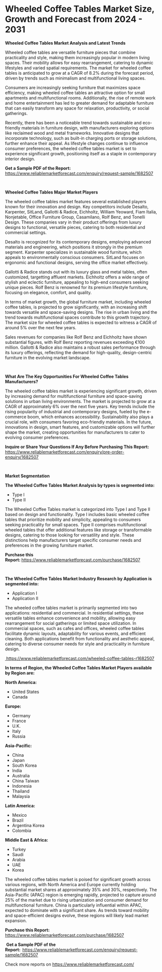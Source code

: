 <p><h1>Wheeled Coffee Tables Market Size, Growth and Forecast from 2024 - 2031</h1></p><p><strong>Wheeled Coffee Tables Market Analysis and Latest Trends</strong></p>
<p><p>Wheeled coffee tables are versatile furniture pieces that combine practicality and style, making them increasingly popular in modern living spaces. Their mobility allows for easy rearrangement, catering to dynamic lifestyles and varied spatial requirements. The market for wheeled coffee tables is anticipated to grow at a CAGR of 8.2% during the forecast period, driven by trends such as minimalism and multifunctional living spaces.</p><p>Consumers are increasingly seeking furniture that maximizes space efficiency, making wheeled coffee tables an attractive option for small apartments and multifunctional rooms. Additionally, the rise of remote work and home entertainment has led to greater demand for adaptable furniture that can easily transform any space for relaxation, productivity, or social gatherings.</p><p>Recently, there has been a noticeable trend towards sustainable and eco-friendly materials in furniture design, with manufacturers exploring options like reclaimed wood and metal frameworks. Innovative designs that incorporate technology, such as built-in charging ports or storage solutions, further enhance their appeal. As lifestyle changes continue to influence consumer preferences, the wheeled coffee tables market is set to experience significant growth, positioning itself as a staple in contemporary interior design.</p></p>
<p><strong>Get a Sample PDF of the Report:&nbsp;</strong> <a href="https://www.reliablemarketforecast.com/enquiry/request-sample/1682507?utm_campaign=1130&utm_medium=2&utm_source=Github&utm_content=ia&utm_term=30122024&utm_id=wheeled-coffee-tables">https://www.reliablemarketforecast.com/enquiry/request-sample/1682507</a></p>
<p>&nbsp;</p>
<p><strong>Wheeled Coffee Tables Major Market Players</strong></p>
<p><p>The wheeled coffee tables market features several established players known for their innovation and design. Key competitors include Desalto, Karpenter, SitLand, Gallotti & Radice, Eichholtz, William Yeoward, Fiam Italia, Nonjetable, Office Furniture Group, Casamilano, Rolf Benz, and Tonelli Design. These companies vary in their product offerings from luxury designs to functional, versatile pieces, catering to both residential and commercial settings.</p><p>Desalto is recognized for its contemporary designs, employing advanced materials and engineering, which positions it strongly in the premium segment. Karpenter specializes in sustainable wood furniture, which appeals to environmentally conscious consumers. SitLand focuses on ergonomic and functional designs, serving the office market effectively.</p><p>Gallotti & Radice stands out with its luxury glass and metal tables, often customized, targetting affluent markets. Eichholtz offers a wide range of stylish and eclectic furniture, appealing to high-end consumers seeking unique pieces. Rolf Benz is renowned for its premium lifestyle furniture, focusing on elegance, comfort, and quality.</p><p>In terms of market growth, the global furniture market, including wheeled coffee tables, is projected to grow significantly, with an increasing shift towards versatile and space-saving designs. The rise in urban living and the trend towards multifunctional spaces contribute to this growth trajectory. The market size for wheeled coffee tables is expected to witness a CAGR of around 5% over the next few years.</p><p>Sales revenues for companies like Rolf Benz and Eichholtz have shown substantial figures, with Rolf Benz reporting revenues exceeding €100 million. Gallotti & Radice also maintains a robust sales performance through its luxury offerings, reflecting the demand for high-quality, design-centric furniture in the evolving market landscape.</p></p>
<p>&nbsp;</p>
<p><strong>What Are The Key Opportunities For Wheeled Coffee Tables Manufacturers?</strong></p>
<p><p>The wheeled coffee tables market is experiencing significant growth, driven by increasing demand for multifunctional furniture and space-saving solutions in urban living environments. The market is projected to grow at a CAGR of approximately 6% over the next five years. Key trends include the rising popularity of industrial and contemporary designs, fueled by the e-commerce boom, which enhances accessibility. Sustainability also plays a crucial role, with consumers favoring eco-friendly materials. In the future, innovations in design, smart features, and customizable options will further shape the market, creating opportunities for manufacturers to cater to evolving consumer preferences.</p></p>
<p><strong>Inquire or Share Your Questions If Any Before Purchasing This Report:</strong> <a href="https://www.reliablemarketforecast.com/enquiry/pre-order-enquiry/1682507?utm_campaign=1130&utm_medium=2&utm_source=Github&utm_content=ia&utm_term=30122024&utm_id=wheeled-coffee-tables">https://www.reliablemarketforecast.com/enquiry/pre-order-enquiry/1682507</a></p>
<p>&nbsp;</p>
<p><strong>Market Segmentation</strong></p>
<p><strong>The Wheeled Coffee Tables Market Analysis by types is segmented into:</strong></p>
<p><ul><li>Type I</li><li>Type II</li></ul></p>
<p><p>The Wheeled Coffee Tables market is categorized into Type I and Type II based on design and functionality. Type I includes basic wheeled coffee tables that prioritize mobility and simplicity, appealing to consumers seeking practicality for small spaces. Type II comprises multifunctional wheeled tables that offer additional features like storage or transformable designs, catering to those looking for versatility and style. These distinctions help manufacturers target specific consumer needs and preferences in the growing furniture market.</p></p>
<p><strong>Purchase this Report:&nbsp;</strong><a href="https://www.reliablemarketforecast.com/purchase/1682507?utm_campaign=1130&utm_medium=2&utm_source=Github&utm_content=ia&utm_term=30122024&utm_id=wheeled-coffee-tables">https://www.reliablemarketforecast.com/purchase/1682507</a></p>
<p>&nbsp;</p>
<p><strong>The Wheeled Coffee Tables Market Industry Research by Application is segmented into:</strong></p>
<p><ul><li>Application I</li><li>Application II</li></ul></p>
<p><p>The wheeled coffee tables market is primarily segmented into two applications: residential and commercial. In residential settings, these versatile tables enhance convenience and mobility, allowing easy rearrangement for social gatherings or limited space utilization. In commercial spaces, such as cafes and offices, wheeled coffee tables facilitate dynamic layouts, adaptability for various events, and efficient cleaning. Both applications benefit from functionality and aesthetic appeal, catering to diverse consumer needs for style and practicality in furniture design.</p></p>
<p><a href="https://www.reliablemarketforecast.com/wheeled-coffee-tables-r1682507?utm_campaign=1130&utm_medium=2&utm_source=Github&utm_content=ia&utm_term=30122024&utm_id=wheeled-coffee-tables">&nbsp;https://www.reliablemarketforecast.com/wheeled-coffee-tables-r1682507</a></p>
<p><strong>In terms of Region, the Wheeled Coffee Tables Market Players available by Region are:</strong></p>
<p>
    <p> <strong> North America: </strong>
        <ul>
            <li>United States</li>
            <li>Canada</li>
        </ul>
        </p> 
    <p> <strong> Europe: </strong>
        <ul>
            <li>Germany</li>
            <li>France</li>
            <li>U.K.</li>
            <li>Italy</li>
            <li>Russia</li>
        </ul>
        </p> 
    <p> <strong> Asia-Pacific: </strong>
        <ul>
            <li>China</li>
            <li>Japan</li>
            <li>South Korea</li>
            <li>India</li>
            <li>Australia</li>
            <li>China Taiwan</li>
            <li>Indonesia</li>
            <li>Thailand</li>
            <li>Malaysia</li>
        </ul>
        </p> 
    <p> <strong> Latin America: </strong>
        <ul>
            <li>Mexico</li>
            <li>Brazil</li>
            <li>Argentina Korea</li>
            <li>Colombia</li>
        </ul>
        </p> 
    <p> <strong> Middle East & Africa: </strong>
        <ul>
            <li>Turkey</li>
            <li>Saudi</li>
            <li>Arabia</li>
            <li>UAE</li>
            <li>Korea</li>
        </ul>
    </p>
    </p>
<p><p>The wheeled coffee tables market is poised for significant growth across various regions, with North America and Europe currently holding substantial market shares at approximately 35% and 30%, respectively. The Asia-Pacific (APAC) region is emerging rapidly, projected to capture around 25% of the market due to rising urbanization and consumer demand for multifunctional furniture. China is particularly influential within APAC, expected to dominate with a significant share. As trends toward mobility and space-efficient designs evolve, these regions will likely lead market expansion.</p></p>
<p><strong>Purchase this Report: </strong><a href="https://www.reliablemarketforecast.com/purchase/1682507?utm_campaign=1130&utm_medium=2&utm_source=Github&utm_content=ia&utm_term=30122024&utm_id=wheeled-coffee-tables">https://www.reliablemarketforecast.com/purchase/1682507</a></p>
<p>&nbsp;<strong>Get a Sample PDF of the Report:&nbsp;&nbsp;</strong><a href="https://www.reliablemarketforecast.com/enquiry/request-sample/1682507?utm_campaign=1130&utm_medium=2&utm_source=Github&utm_content=ia&utm_term=30122024&utm_id=wheeled-coffee-tables">https://www.reliablemarketforecast.com/enquiry/request-sample/1682507</a></p>
<p><strong></strong></p>
<p>Check more reports on <a href="https://www.reliablemarketforecast.com/?utm_campaign=1130&utm_medium=2&utm_source=Github&utm_content=ia&utm_term=30122024&utm_id=wheeled-coffee-tables">https://www.reliablemarketforecast.com/</a></p>